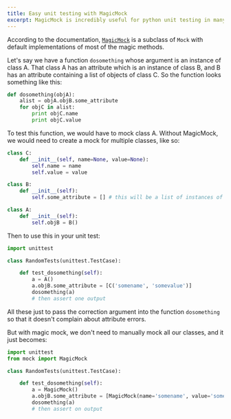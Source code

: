 ```yaml
---
title: Easy unit testing with MagicMock
excerpt: MagicMock is incredibly useful for python unit testing in many ways. This is one simple use case where it is particularly convenient.
---
```


According to the documentation, [`MagicMock`](http://www.voidspace.org.uk/python/mock/magicmock.html#mock.MagicMock) is a subclass of `Mock` with default implementations of most of the magic methods. 

Let's say we have a function `dosomething` whose argument is an instance of class A. That class A has an attribute which is an instance of class B, and B has an attribute containing a list of objects of class C. So the function looks something like this:

```python
def dosomething(objA):
    alist = objA.objB.some_attribute
    for objC in alist:
        print objC.name
        print objC.value
```

To test this function, we would have to mock class A. Without MagicMock, we would need to create a mock for multiple classes, like so:

```python
class C:
    def __init__(self, name=None, value=None):
        self.name = name
        self.value = value

class B:
    def __init__(self):
        self.some_attribute = [] # this will be a list of instances of class C

class A:
    def __init__(self):
        self.objB = B()

```

Then to use this in your unit test:

```python
import unittest

class RandomTests(unittest.TestCase):

    def test_dosomething(self):
        a = A()
        a.objB.some_attribute = [C('somename', 'somevalue')]
        dosomething(a)
        # then assert one output
```

All these just to pass the correction argument into the function `dosomething` so that it doesn't complain about attribute errors. 

But with magic mock, we don't need to manually mock all our classes, and it just becomes:

```python
import unittest
from mock import MagicMock

class RandomTests(unittest.TestCase):

    def test_dosomething(self):
        a = MagicMock()
        a.objB.some_attribute = [MagicMock(name='somename', value='somevalue')]
        dosomething(a)
        # then assert on output
```
